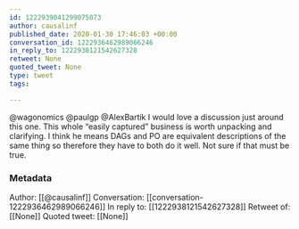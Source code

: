 ```yaml
---
id: 1222939041299075073
author: causalinf
published_date: 2020-01-30 17:46:03 +00:00
conversation_id: 1222936462989066246
in_reply_to: 1222938121542627328
retweet: None
quoted_tweet: None
type: tweet
tags:

---
```


@wagonomics @paulgp @AlexBartik I would love a discussion just around this one. This whole “easily captured” business is worth unpacking and clarifying. I think he means DAGs and PO are equivalent descriptions of the same thing so therefore they have to both do it well. Not sure if that must be true.

### Metadata

Author: [[@causalinf]]
Conversation: [[conversation-1222936462989066246]]
In reply to: [[1222938121542627328]]
Retweet of: [[None]]
Quoted tweet: [[None]]

